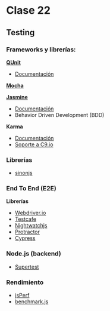 # Clase 22

## Testing

### Frameworks y librerías:

**[QUnit](https://api.qunitjs.com/)**
- [Documentación](https://api.qunitjs.com/)

**[Mocha](https://mochajs.org/)**

**[Jasmine](https://github.com/jasmine/jasmine)**
- [Documentación](http://jasmine.github.io/2.3/introduction.html)
- Behavior Driven Development (BDD)

**Karma**
- [Documentación](https://karma-runner.github.io/1.0/index.html)
- [Soporte a C9.io](https://karma-runner.github.io/1.0/plus/cloud9.html)

### Librerías

- [sinonjs](http://sinonjs.org/)

### End To End (E2E)

**Librerías**
- [Webdriver.io](http://webdriver.io/)
- [Testcafe](https://devexpress.github.io/testcafe/)
- [Nightwatchjs](http://nightwatchjs.org/)
- [Protractor](https://www.npmjs.com/package/protractor)
- [Cypress](https://www.cypress.io/)

### Node.js (backend)

- [Supertest](https://github.com/visionmedia/supertest)

### Rendimiento
- [jsPerf](http://jsperf.com/)
- [benchmark.js](http://benchmarkjs.com/)